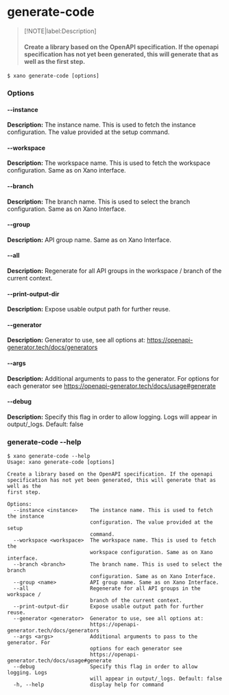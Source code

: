 # generate-code
>[!NOTE|label:Description]
> #### Create a library based on the OpenAPI specification. If the openapi specification has not yet been generated, this will generate that as well as the first step.

```term
$ xano generate-code [options]
```
### Options

#### --instance <instance>
**Description:** The instance name. This is used to fetch the instance configuration. The value provided at the setup command.
#### --workspace <workspace>
**Description:** The workspace name. This is used to fetch the workspace configuration. Same as on Xano interface.
#### --branch <branch>
**Description:** The branch name. This is used to select the branch configuration. Same as on Xano Interface.
#### --group <name>
**Description:** API group name. Same as on Xano Interface.
#### --all
**Description:** Regenerate for all API groups in the workspace / branch of the current context.
#### --print-output-dir
**Description:** Expose usable output path for further reuse.
#### --generator <generator>
**Description:** Generator to use, see all options at: https://openapi-generator.tech/docs/generators
#### --args <args>
**Description:** Additional arguments to pass to the generator. For options for each generator see https://openapi-generator.tech/docs/usage#generate
#### --debug
**Description:** Specify this flag in order to allow logging. Logs will appear in output/_logs. Default: false

### generate-code --help
```term
$ xano generate-code --help
Usage: xano generate-code [options]

Create a library based on the OpenAPI specification. If the openapi
specification has not yet been generated, this will generate that as well as the
first step.

Options:
  --instance <instance>    The instance name. This is used to fetch the instance
                           configuration. The value provided at the setup
                           command.
  --workspace <workspace>  The workspace name. This is used to fetch the
                           workspace configuration. Same as on Xano interface.
  --branch <branch>        The branch name. This is used to select the branch
                           configuration. Same as on Xano Interface.
  --group <name>           API group name. Same as on Xano Interface.
  --all                    Regenerate for all API groups in the workspace /
                           branch of the current context.
  --print-output-dir       Expose usable output path for further reuse.
  --generator <generator>  Generator to use, see all options at:
                           https://openapi-generator.tech/docs/generators
  --args <args>            Additional arguments to pass to the generator. For
                           options for each generator see
                           https://openapi-generator.tech/docs/usage#generate
  --debug                  Specify this flag in order to allow logging. Logs
                           will appear in output/_logs. Default: false
  -h, --help               display help for command
```